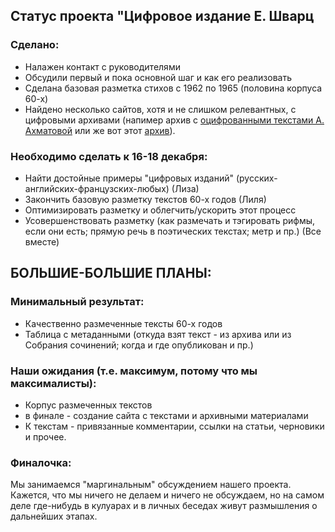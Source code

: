 ## Статус проекта "Цифровое издание Е. Шварц
### Сделано:
* Налажен контакт с руководителями
* Обсудили первый и пока основной шаг и как его реализовать
* Сделана базовая разметка стихов с 1962 по 1965 (половина корпуса 60-х)
* Найдено несколько сайтов, хотя и не слишком релевантных, с цифровыми архивами (напимер архив с [оцифрованными текстами А. Ахматовой](http://akhmatova-rgali.ru/index.php?view=varchive&l=notebooks&u=13-1-116) или же вот этот [архив](http://sologub.literature-archive.ru/ru)).
    
    

### Необходимо сделать к 16-18 декабря:
* Найти достойные примеры "цифровых изданий" (русских-английских-французских-любых) (Лиза)
* Закончить базовую разметку текстов 60-х годов (Лиля)
* Оптимизировать разметку и облегчить/ускорить этот процесс
* Усовершенствовать разметку (как размечать и тэгировать рифмы, если они есть; прямую речь в поэтических текстах; метр и пр.) (Все вместе)

## БОЛЬШИЕ-БОЛЬШИЕ ПЛАНЫ:
### Минимальный результат:
* Качественно размеченные тексты 60-х годов
* Таблица с метаданными (откуда взят текст - из архива или из Собрания сочинений; когда и где опубликован и пр.)

### Наши ожидания (т.е. максимум, потому что мы максималисты):
* Корпус размеченных текстов
* в финале - создание сайта с текстами и архивными материалами
* К текстам - привязанные комментарии, ссылки на статьи, черновики и прочее. 

### Финалочка:
Мы занимаемся "маргинальным" обсуждением нашего проекта. Кажется, что мы ничего не делаем и ничего не обсуждаем, но на самом деле где-нибудь в кулуарах и в личных беседах живут размышления о дальнейших этапах.
